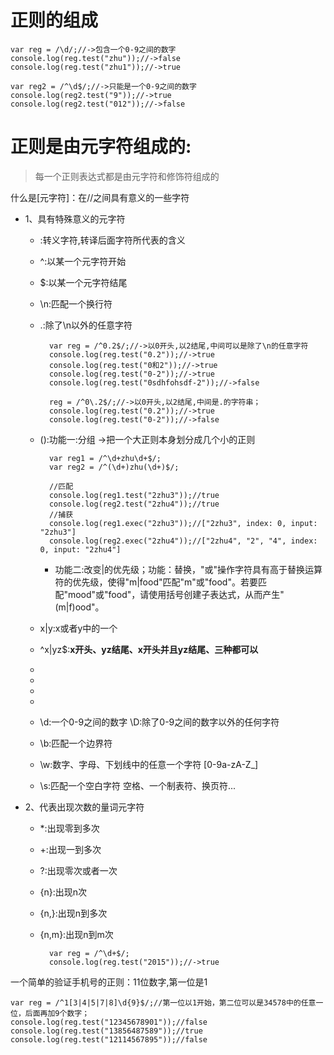 # 正则的组成

	var reg = /\d/;//->包含一个0-9之间的数字
	console.log(reg.test("zhu"));//->false
	console.log(reg.test("zhu1"));//->true
	
	var reg2 = /^\d$/;//->只能是一个0-9之间的数字
	console.log(reg2.test("9"));//->true
	console.log(reg2.test("012"));//->false

# 正则是由元字符组成的:

> 每一个正则表达式都是由元字符和修饰符组成的

什么是[元字符]：在//之间具有意义的一些字符

- 1、具有特殊意义的元字符

	- \:转义字符,转译后面字符所代表的含义
	- ^:以某一个元字符开始
	- $:以某一个元字符结尾
	- \n:匹配一个换行符
	- .:除了\n以外的任意字符

			var reg = /^0.2$/;//->以0开头,以2结尾,中间可以是除了\n的任意字符
			console.log(reg.test("0.2"));//->true
			console.log(reg.test("0和2"));//->true
			console.log(reg.test("0-2"));//->true
			console.log(reg.test("0sdhfohsdf-2"));//->false
			
			reg = /^0\.2$/;//->以0开头,以2结尾,中间是.的字符串；
			console.log(reg.test("0.2"));//->true
			console.log(reg.test("0-2"));//->false

	- ():功能一:分组 ->把一个大正则本身划分成几个小的正则

			var reg1 = /^\d+zhu\d+$/;
			var reg2 = /^(\d+)zhu(\d+)$/;
			
			//匹配
			console.log(reg1.test("2zhu3"));//true
			console.log(reg2.test("2zhu4"));//true
			//捕获
			console.log(reg1.exec("2zhu3"));//["2zhu3", index: 0, input: "2zhu3"]
			console.log(reg2.exec("2zhu4"));//["2zhu4", "2", "4", index: 0, input: "2zhu4"]


		- 功能二:改变|的优先级；功能：替换，"或"操作字符具有高于替换运算符的优先级，使得"m|food"匹配"m"或"food"。若要匹配"mood"或"food"，请使用括号创建子表达式，从而产生"(m|f)ood"。
	
	- x|y:x或者y中的一个
	- ^x|yz$:**x开头、yz结尾、x开头并且yz结尾、三种都可以**
	- [xyz]:x或者y或者z中的一个
	- [^xyz]:除了三个以外的任何一个字符
	- [a-z]:a-z之间的任何一个字符
	- [^a-z]:除了a-z之间的任何一个字符
	- \d:一个0-9之间的数字   \D:除了0-9之间的数字以外的任何字符
	- \b:匹配一个边界符
	- \w:数字、字母、下划线中的任意一个字符  [0-9a-zA-Z_]
	- \s:匹配一个空白字符 空格、一个制表符、换页符...

- 2、代表出现次数的量词元字符

	- *:出现零到多次
	- +:出现一到多次
	- ?:出现零次或者一次
	- {n}:出现n次
	- {n,}:出现n到多次
	- {n,m}:出现n到m次

			var reg = /^\d+$/;
			console.log(reg.test("2015"));//->true


一个简单的验证手机号的正则：11位数字,第一位是1

	var reg = /^1[3|4|5|7|8]\d{9}$/;//第一位以1开始，第二位可以是34578中的任意一位，后面再加9个数字；
	console.log(reg.test("12345678901"));//false
	console.log(reg.test("13856487589"));//true
	console.log(reg.test("12114567895"));//false

